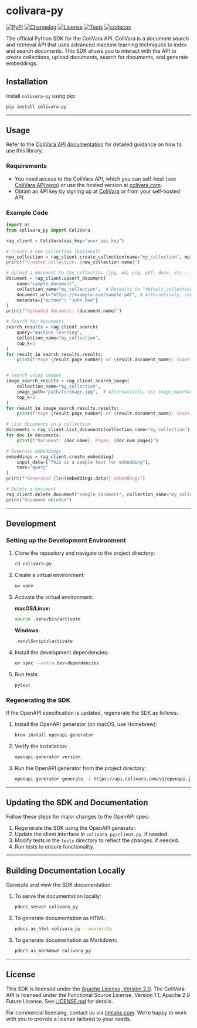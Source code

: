 # colivara-py


[![PyPI](https://img.shields.io/pypi/v/colivara-py.svg)](https://pypi.org/project/colivara-py/)
[![Changelog](https://img.shields.io/github/v/release/tjmlabs/colivara-py?include_prereleases&label=changelog)](https://github.com/tjmlabs/colivara-py/releases)
[![License](https://img.shields.io/badge/license-Apache%202.0-blue.svg)](https://github.com/tjmlabs/colivara-py/blob/main/LICENSE)
[![Tests](https://github.com/tjmlabs/colivara-py/actions/workflows/test.yml/badge.svg)](https://github.com/tjmlabs/colivara-py/actions/workflows/test.yml) [![codecov](https://codecov.io/gh/tjmlabs/ColiVara/branch/main/graph/badge.svg)](https://codecov.io/gh/tjmlabs/ColiVara)

The official Python SDK for the ColiVara API. ColiVara is a document search and retrieval API that uses advanced machine learning techniques to index and search documents. This SDK allows you to interact with the API to create collections, upload documents, search for documents, and generate embeddings.

## Installation

Install `colivara-py` using pip:

```bash
pip install colivara-py
```

---

## Usage

Refer to the [ColiVara API documentation](https://docs.colivara.com) for detailed guidance on how to use this library.

### Requirements
- You need access to the ColiVara API, which you can self-host (see [ColiVara API repo](https://github.com/tjmlabs/ColiVara)) or use the hosted version at [colivara.com](https://colivara.com).
- Obtain an API key by signing up at [ColiVara](https://colivara.com) or from your self-hosted API.

### Example Code

```python
import os
from colivara_py import ColiVara

rag_client = ColiVara(api_key="your_api_key")

# Create a new collection (optional)
new_collection = rag_client.create_collection(name="my_collection", metadata={"description": "A sample collection"})
print(f"Created collection: {new_collection.name}")

# Upload a document to the collection (jpg, md, png, pdf, docx, etc... supported)
document = rag_client.upsert_document(
    name="sample_document",
    collection_name="my_collection",  # Defaults to "default_collection"
    document_url="https://example.com/sample.pdf", # Alternatively, use document_path="path/to/document.pdf" 
    metadata={"author": "John Doe"}
)
print(f"Uploaded document: {document.name}")

# Search for documents
search_results = rag_client.search(
    query="machine learning",
    collection_name="my_collection",
    top_k=3
)
for result in search_results.results:
    print(f"Page {result.page_number} of {result.document_name}: Score {result.normalized_score}")


# Search using images
image_search_results = rag_client.search_image(
    collection_name="my_collection",
    image_path="path/to/image.jpg",  # Alternatively, use image_base64="base64_encoded_string"
    top_k=3
)
for result in image_search_results.results:
    print(f"Page {result.page_number} of {result.document_name}: Score {result.normalized_score}")

# List documents in a collection
documents = rag_client.list_documents(collection_name="my_collection")
for doc in documents:
    print(f"Document: {doc.name}, Pages: {doc.num_pages}")

# Generate embeddings
embeddings = rag_client.create_embedding(
    input_data=["This is a sample text for embedding"],
    task="query"
)
print(f"Generated {len(embeddings.data)} embeddings")

# Delete a document
rag_client.delete_document("sample_document", collection_name="my_collection")
print("Document deleted")
```

---

## Development

### Setting up the Development Environment

1. Clone the repository and navigate to the project directory:

    ```bash
    cd colivara-py
    ```

2. Create a virtual environment:

    ```bash
    uv venv
    ```

3. Activate the virtual environment:

    **macOS/Linux:**
    ```bash
    source .venv/bin/activate
    ```

    **Windows:**
    ```bash
    .venv\Scripts\activate
    ```

4. Install the development dependencies:

    ```bash
    uv sync --extra dev-dependencies
    ```

5. Run tests:

    ```bash
    pytest
    ```

### Regenerating the SDK

If the OpenAPI specification is updated, regenerate the SDK as follows:

1. Install the OpenAPI generator (on macOS, use Homebrew):

    ```bash
    brew install openapi-generator
    ```

2. Verify the installation:

    ```bash
    openapi-generator version
    ```

3. Run the OpenAPI generator from the project directory:

    ```bash
    openapi-generator generate -i https://api.colivara.com/v1/openapi.json -g python -c config.yaml --ignore-file-override .openapi-generator-ignore --template-dir ./templates
    ```


---

## Updating the SDK and Documentation

Follow these steps for major changes to the OpenAPI spec:

1. Regenerate the SDK using the OpenAPI generator.  
2. Update the client interface in `colivara_py/client.py`. if needed
3. Modify tests in the `tests` directory to reflect the changes. if needed.
4. Run tests to ensure functionality.  


---

## Building Documentation Locally

Generate and view the SDK documentation:

1. To serve the documentation locally:

    ```bash
    pdocs server colivara_py
    ```

2. To generate documentation as HTML:

    ```bash
    pdocs as_html colivara_py --overwrite
    ```

3. To generate documentation as Markdown:

    ```bash
    pdocs as_markdown colivara_py
    ```

---

## License

This SDK is licensed under the [Apache License, Version 2.0](https://www.apache.org/licenses/LICENSE-2.0). The ColiVara API is licensed under the Functional Source License, Version 1.1, Apache 2.0 Future License. See [LICENSE.md](LICENSE.md) for details.

For commercial licensing, contact us via [tjmlabs.com](https://tjmlabs.com). We’re happy to work with you to provide a license tailored to your needs.

